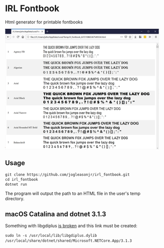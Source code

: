 # IRL Fontbook

Html generator for printable fontbooks

![](media/screenshot.png)

## Usage

```
git clone https://github.com/jogleasonjr/irl_fontbook.git
cd irl_fontbook
dotnet run
```

The program will output the path to an HTML file in the user's temp directory.

## macOS Catalina and dotnet 3.1.3

Something with libgdiplus [is broken](https://github.com/dotnet/runtime/issues/32911) and this link must be created:

`sudo ln -s /usr/local/lib/libgdiplus.dylib /usr/local/share/dotnet/shared/Microsoft.NETCore.App/3.1.3`
